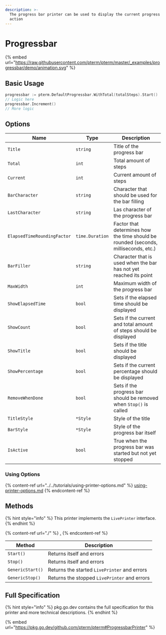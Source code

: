 ```yaml
---
description: >-
  The progress bar printer can be used to display the current progress of an
  action
---
```


# Progressbar

{% embed url="https://raw.githubusercontent.com/pterm/pterm/master/_examples/progressbar/demo/animation.svg" %}

## Basic Usage

```go
progressbar := pterm.DefaultProgressbar.WithTotal(totalSteps).Start()
// Logic here
progressbar.Increment()
// More logic
```

## Options

| Name                        | Type            | Description                                                                         |
| --------------------------- | --------------- | ----------------------------------------------------------------------------------- |
| `Title`                     | `string`        | Title of the progress bar                                                           |
| `Total`                     | `int`           | Total amount of steps                                                               |
| `Current`                   | `int`           | Current amount of steps                                                             |
| `BarCharacter`              | `string`        | Character that should be used for the bar filling                                   |
| `LastCharacter`             | `string`        | Las character of the progress bar                                                   |
| `ElapsedTimeRoundingFactor` | `time.Duration` | Factor that determines how the time should be rounded (seconds, milliseconds, etc.) |
| `BarFiller`                 | `string`        | Character that is used when the bar has not yet reached its point                   |
| `MaxWidth`                  | `int`           | Maximum width of the progress bar                                                   |
| `ShowElapsedTime`           | `bool`          | Sets if the elapsed time should be displayed                                        |
| `ShowCount`                 | `bool`          | Sets if the current and total amount of steps should be displayed                   |
| `ShowTitle`                 | `bool`          | Sets if the title should be displayed                                               |
| `ShowPercentage`            | `bool`          | Sets if the current percentage should be displayed                                  |
| `RemoveWhenDone`            | `bool`          | Sets if the progress bar should be removed when `Stop()` is called                  |
| `TitleStyle`                | `*Style`        | Style of the title                                                                  |
| `BarStyle`                  | `*Style`        | Style of the progress bar itself                                                    |
| `IsActive`                  | `bool`          | True when the progress bar was started but not yet stopped                          |

### Using Options

{% content-ref url="../../tutorials/using-printer-options.md" %}
[using-printer-options.md](../../tutorials/using-printer-options.md)
{% endcontent-ref %}

## Methods

{% hint style="info" %}
This printer implements the `LivePrinter` interface.
{% endhint %}

{% content-ref url="./" %}
[.](./)
{% endcontent-ref %}

| Method           | Description                                  |
| ---------------- | -------------------------------------------- |
| `Start()`        | Returns itself and errors                    |
| `Stop()`         | Returns itself and errors                    |
| `GenericStart()` | Returns the started `LivePrinter` and errors |
| `GenericStop()`  | Returns the stopped `LivePrinter` and errors |

## Full Specification

{% hint style="info" %}
pkg.go.dev contains the full specification for this printer and more technical descriptions.
{% endhint %}

{% embed url="https://pkg.go.dev/github.com/pterm/pterm#ProgressbarPrinter" %}
